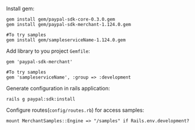 Install gem:

    gem install gem/paypal-sdk-core-0.3.0.gem
    gem install gem/paypal-sdk-merchant-1.124.0.gem
	
    #To try samples
    gem install gem/sampleserviceName-1.124.0.gem
	
Add library to you project `Gemfile`:

    gem 'paypal-sdk-merchant'

    #To try samples
    gem 'sampleserviceName', :group => :development

Generate configuration in rails application:

    rails g paypal:sdk:install

Configure routes(`config/routes.rb`) for access samples:

    mount MerchantSamples::Engine => "/samples" if Rails.env.development?
